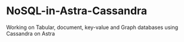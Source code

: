 # NoSQL-in-Astra-Cassandra
Working on Tabular, document, key-value and Graph databases using Cassandra on Astra
